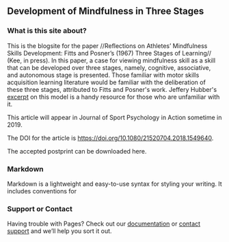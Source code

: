 ## Development of Mindfulness in Three Stages 

### What is this site about?
This is the blogsite for the paper //Reflections on Athletes’ Mindfulness Skills Development: Fitts and Posner’s (1967) Three Stages of Learning// (Kee, in press). In this paper, a case for viewing mindfulness skill as a skill that can be developed over three stages, namely, cognitive, associative, and autonomous stage is presented. Those familiar with motor skills acquisition learning literature would be familiar with the deliberation of these three stages, attributed to Fitts and Posner's work. Jeffery Hubber's [excerpt](https://us.humankinetics.com/blogs/excerpt/understanding-motor-learning-stages-improves-skill-instruction) on this model is a handy resource for those who are unfamiliar with it.   

This article will appear in Journal of Sport Psychology in Action sometime in 2019. 

The DOI for the article is https://doi.org/10.1080/21520704.2018.1549640. 

The accepted postprint can be downloaded here.  

### Markdown

Markdown is a lightweight and easy-to-use syntax for styling your writing. It includes conventions for

### Support or Contact

Having trouble with Pages? Check out our [documentation](https://help.github.com/categories/github-pages-basics/) or [contact support](https://github.com/contact) and we’ll help you sort it out.
